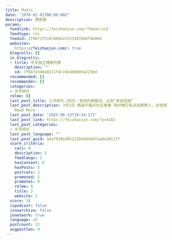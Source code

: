 ```yaml
---
title: Mukti
date: "1970-01-01T00:00:00Z"
description: 费照君
params:
  feedlink: https://feizhaojun.com/?feed=rss2
  feedtype: rss
  feedid: 2f96f3f5107d085e535338704df4e066
  websites:
    https://feizhaojun.com/: true
  blogrolls: []
  in_blogrolls:
  - title: 中文独立博客列表
    description: ""
    id: 7fb87e348a8211f4c19e4b0b0da225bd
  recommended: []
  recommender: []
  categories:
  - 文字碎片
  relme: {}
  last_post_title: 三月碎片-2025：诡异的屏蔽词，以及“来自划痕”
  last_post_description: 3月2日 痴迷于箱子的王崽崽 有时候它有点自欺欺人，总觉得自己不胖 3月9日 今日冲浪 紫竹院公园妙趣横生，秧...
    Read More
  last_post_date: "2025-06-13T10:34:17Z"
  last_post_link: https://feizhaojun.com/?p=4182
  last_post_categories:
  - 文字碎片
  last_post_language: ""
  last_post_guid: a4af928ed051220eb84dd7aade30137f
  score_criteria:
    cats: 0
    description: 3
    feedlangs: 1
    hasContent: 0
    hasPosts: 3
    postcats: 1
    promoted: 5
    promotes: 0
    relme: 0
    title: 3
    website: 2
  score: 18
  ispodcast: false
  isnoarchive: false
  innetwork: true
  language: zh
  postcount: 12
  avgpostlen: 0
---
```

